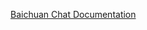 [Baichuan Chat Documentation](https://docs.spring.io/spring-ai/reference/api/chat/baichuan-chat.html)